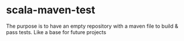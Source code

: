 scala-maven-test
================

The purpose is to have an empty repository with a maven file to build & pass tests. Like a base for future projects

